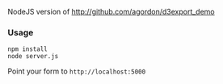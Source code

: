 NodeJS version of http://github.com/agordon/d3export_demo

### Usage ###

```
npm install
node server.js
```

Point your form to ```http://localhost:5000```